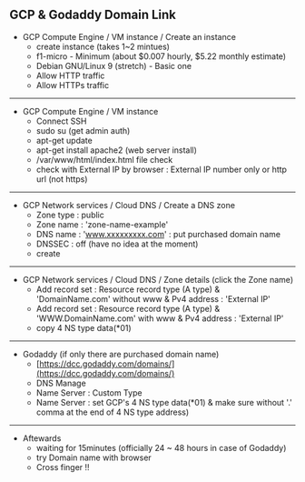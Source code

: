 ## GCP & Godaddy Domain Link

+ GCP Compute Engine / VM instance / Create an instance 
     - create instance (takes 1~2 mintues)
     - f1-micro - Minimum (about $0.007 hourly, $5.22 monthly estimate)
     - Debian GNU/Linux 9 (stretch) - Basic one
     - Allow HTTP traffic
     - Allow HTTPs traffic
     
---

+ GCP Compute Engine / VM instance 
     - Connect SSH
     - sudo su (get admin auth)
     - apt-get update 
     - apt-get install apache2 (web server install)
     - /var/www/html/index.html file check
     - check with External IP by browser : External IP number only or http url (not https)
     
---

+ GCP Network services / Cloud DNS / Create a DNS zone
     - Zone type : public
     - Zone name : 'zone-name-example'
     - DNS name : 'www.xxxxxxxxx.com'   : put purchased domain name
     - DNSSEC : off (have no idea at the moment)
     - create
     
---

+ GCP Network services / Cloud DNS / Zone details (click the Zone name)
     - Add record set : Resource record type (A type) & 'DomainName.com' without www  & Pv4 address : 'External IP'
     - Add record set : Resource record type (A type) & 'WWW.DomainName.com' with www & Pv4 address : 'External IP'
     - copy 4 NS type data(*01)
     
---
+ Godaddy (if only there are purchased domain name)
     - [https://dcc.godaddy.com/domains/](https://dcc.godaddy.com/domains/)
     - DNS Manage
     - Name Server : Custom Type
     - Name Server : set GCP's 4 NS type data(*01) & make sure without '.' comma at the end of 4 NS type address)
     
     
---

+ Aftewards
     - waiting for 15minutes (officially 24 ~ 48 hours in case of Godaddy)
     - try Domain name with browser 
     - Cross finger !!
 
 